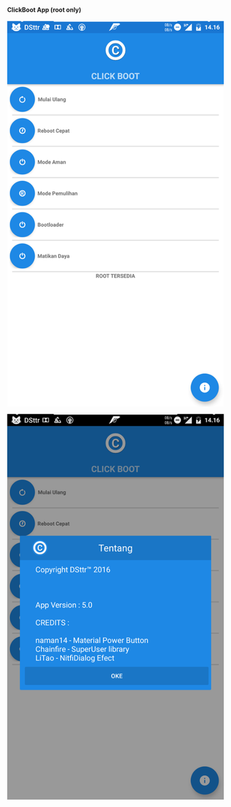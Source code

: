 #### ClickBoot App (root only)



![screenshot](https://raw.githubusercontent.com/DSttr/ClickBoot_App/master/screenshot/Screenshot_20160428-141650.png)

![screenshot](https://raw.githubusercontent.com/DSttr/ClickBoot_App/master/screenshot/Screenshot_20160428-141656.png)


